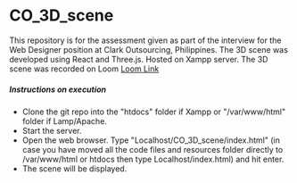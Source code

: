 # CO_3D_scene
This repository is for the assessment given as part of the interview for the Web Designer position at Clark Outsourcing, Philippines. 
The 3D scene was developed using React and Three.js. Hosted on Xampp server. The 3D scene was recorded on Loom [Loom Link](https://www.loom.com/share/09aa13a4007d4b3d81a4a196c06f63d0)
##### Instructions on execution
- Clone the git repo into the "htdocs" folder if Xampp or "/var/www/html" folder if Lamp/Apache. 
- Start the server.
- Open the web browser. Type "Localhost/CO_3D_scene/index.html" (in case you have moved all the code files and resources folder directly to /var/www/html or htdocs then type Localhost/index.html) and hit enter. 
- The scene will be displayed.

